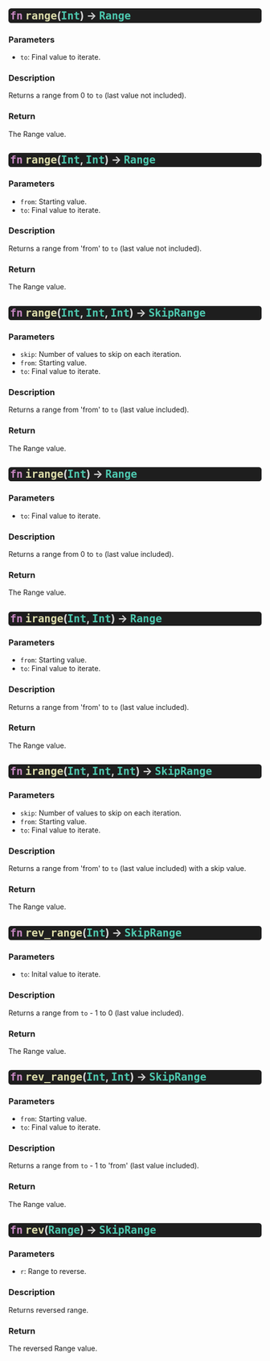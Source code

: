 <style> span { font-family: monospace; } h2 { background: rgb(30,30,30); padding: 0.15em; border-radius: 0.25em; color: rgb(212,212,212); line-height: 1em; } </style>

## <span style="color: rgb(197, 134, 192);">fn</span> <span style="color: rgb(220, 220, 170);">range</span>(<span style="color: rgb(78, 201, 176);">Int</span>) -> <span style="color: rgb(78, 201, 176);">Range</span>

### Parameters

* `to`: Final value to iterate.

### Description
Returns a range from 0 to `to` (last value not included).

### Return
The Range value.

## <span style="color: rgb(197, 134, 192);">fn</span> <span style="color: rgb(220, 220, 170);">range</span>(<span style="color: rgb(78, 201, 176);">Int</span>, <span style="color: rgb(78, 201, 176);">Int</span>) -> <span style="color: rgb(78, 201, 176);">Range</span>

### Parameters

* `from`: Starting value.
* `to`: Final value to iterate.

### Description
Returns a range from 'from' to `to` (last value not included).

### Return
The Range value.

## <span style="color: rgb(197, 134, 192);">fn</span> <span style="color: rgb(220, 220, 170);">range</span>(<span style="color: rgb(78, 201, 176);">Int</span>, <span style="color: rgb(78, 201, 176);">Int</span>, <span style="color: rgb(78, 201, 176);">Int</span>) -> <span style="color: rgb(78, 201, 176);">SkipRange</span>

### Parameters

* `skip`: Number of values to skip on each iteration.
* `from`: Starting value.
* `to`: Final value to iterate.

### Description
Returns a range from 'from' to `to` (last value included).

### Return
The Range value.

## <span style="color: rgb(197, 134, 192);">fn</span> <span style="color: rgb(220, 220, 170);">irange</span>(<span style="color: rgb(78, 201, 176);">Int</span>) -> <span style="color: rgb(78, 201, 176);">Range</span>

### Parameters

* `to`: Final value to iterate.

### Description
Returns a range from 0 to `to` (last value included).

### Return
The Range value.

## <span style="color: rgb(197, 134, 192);">fn</span> <span style="color: rgb(220, 220, 170);">irange</span>(<span style="color: rgb(78, 201, 176);">Int</span>, <span style="color: rgb(78, 201, 176);">Int</span>) -> <span style="color: rgb(78, 201, 176);">Range</span>

### Parameters

* `from`: Starting value.
* `to`: Final value to iterate.

### Description
Returns a range from 'from' to `to` (last value included).

### Return
The Range value.

## <span style="color: rgb(197, 134, 192);">fn</span> <span style="color: rgb(220, 220, 170);">irange</span>(<span style="color: rgb(78, 201, 176);">Int</span>, <span style="color: rgb(78, 201, 176);">Int</span>, <span style="color: rgb(78, 201, 176);">Int</span>) -> <span style="color: rgb(78, 201, 176);">SkipRange</span>

### Parameters

* `skip`: Number of values to skip on each iteration.
* `from`: Starting value.
* `to`: Final value to iterate.

### Description
Returns a range from 'from' to `to` (last value included) with a skip value.

### Return
The Range value.

## <span style="color: rgb(197, 134, 192);">fn</span> <span style="color: rgb(220, 220, 170);">rev_range</span>(<span style="color: rgb(78, 201, 176);">Int</span>) -> <span style="color: rgb(78, 201, 176);">SkipRange</span>

### Parameters

* `to`: Inital value to iterate.

### Description
Returns a range from `to` - 1 to 0 (last value included).

### Return
The Range value.

## <span style="color: rgb(197, 134, 192);">fn</span> <span style="color: rgb(220, 220, 170);">rev_range</span>(<span style="color: rgb(78, 201, 176);">Int</span>, <span style="color: rgb(78, 201, 176);">Int</span>) -> <span style="color: rgb(78, 201, 176);">SkipRange</span>

### Parameters

* `from`: Starting value.
* `to`: Final value to iterate.

### Description
Returns a range from `to` - 1 to 'from' (last value included).

### Return
The Range value.

## <span style="color: rgb(197, 134, 192);">fn</span> <span style="color: rgb(220, 220, 170);">rev</span>(<span style="color: rgb(78, 201, 176);">Range</span>) -> <span style="color: rgb(78, 201, 176);">SkipRange</span>

### Parameters

* `r`: Range to reverse.

### Description
Returns reversed range.

### Return
The reversed Range value.

